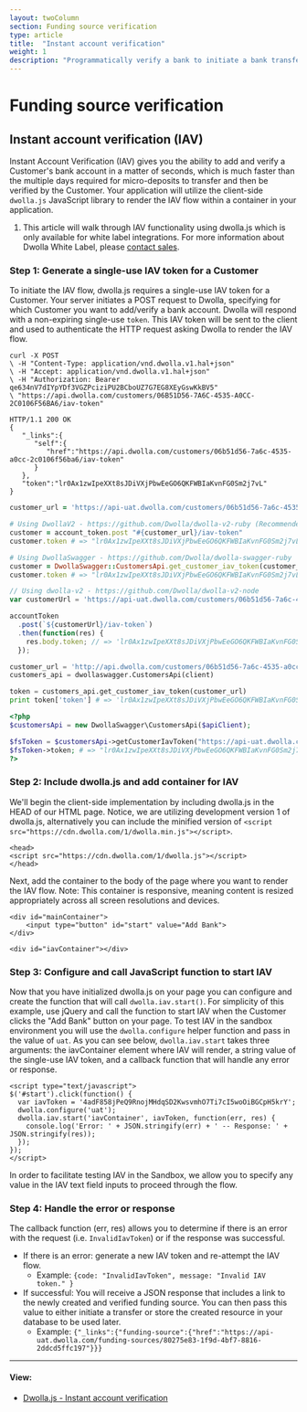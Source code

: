 ```yaml
---
layout: twoColumn
section: Funding source verification
type: article
title:  "Instant account verification"
weight: 1
description: "Programmatically verify a bank to initiate a bank transfer."
---
```


# Funding source verification

## Instant account verification (IAV)
Instant Account Verification (IAV) gives you the ability to add and verify a Customer's bank account in a matter of seconds, which is much faster than the multiple days required for micro-deposits to transfer and then be verified by the Customer. Your application will utilize the client-side `dwolla.js` JavaScript library to render the IAV flow within a container in your application. 

<ol class="alerts">
    <li class="alert icon-alert-info">This article will walk through IAV functionality using dwolla.js which is only available for white label integrations. For more information about Dwolla White Label, please <a href="https://www.dwolla.com/contact">contact sales</a>.</li>
</ol>

### Step 1: Generate a single-use IAV token for a Customer
To initiate the IAV flow, dwolla.js requires a single-use IAV token for a Customer. Your server initiates a POST request to Dwolla, specifying for which Customer you want to add/verify a bank account. Dwolla will respond with a non-expiring single-use `token`. This IAV token will be sent to the client and used to authenticate the HTTP request asking Dwolla to render the IAV flow. 

```raw
curl -X POST 
\ -H "Content-Type: application/vnd.dwolla.v1.hal+json"
\ -H "Accept: application/vnd.dwolla.v1.hal+json"
\ -H "Authorization: Bearer qe634nV7dIYpYDf3VGZPciziPU2BCboUZ7G7EG8XEyGswKkBV5"
\ "https://api.dwolla.com/customers/06B51D56-7A6C-4535-A0CC-2C0106F56BA6/iav-token"

HTTP/1.1 200 OK
{  
   "_links":{  
      "self":{  
         "href":"https://api.dwolla.com/customers/06b51d56-7a6c-4535-a0cc-2c0106f56ba6/iav-token"
      }
   },
   "token":"lr0Ax1zwIpeXXt8sJDiVXjPbwEeGO6QKFWBIaKvnFG0Sm2j7vL"
}
```
```ruby
customer_url = 'https://api-uat.dwolla.com/customers/06b51d56-7a6c-4535-a0cc-2c0106f56ba6'

# Using DwollaV2 - https://github.com/Dwolla/dwolla-v2-ruby (Recommended)
customer = account_token.post "#{customer_url}/iav-token"
customer.token # => "lr0Ax1zwIpeXXt8sJDiVXjPbwEeGO6QKFWBIaKvnFG0Sm2j7vL"

# Using DwollaSwagger - https://github.com/Dwolla/dwolla-swagger-ruby
customer = DwollaSwagger::CustomersApi.get_customer_iav_token(customer_url)
customer.token # => "lr0Ax1zwIpeXXt8sJDiVXjPbwEeGO6QKFWBIaKvnFG0Sm2j7vL"
```
```javascript
// Using dwolla-v2 - https://github.com/Dwolla/dwolla-v2-node
var customerUrl = 'https://api-uat.dwolla.com/customers/06b51d56-7a6c-4535-a0cc-2c0106f56ba6';

accountToken
  .post(`${customerUrl}/iav-token`)
  .then(function(res) {
    res.body.token; // => 'lr0Ax1zwIpeXXt8sJDiVXjPbwEeGO6QKFWBIaKvnFG0Sm2j7vL'
  });
```
```python
customer_url = 'http://api.dwolla.com/customers/06b51d56-7a6c-4535-a0cc-2c0106f56ba6'
customers_api = dwollaswagger.CustomersApi(client)

token = customers_api.get_customer_iav_token(customer_url)
print token['token'] # => 'lr0Ax1zwIpeXXt8sJDiVXjPbwEeGO6QKFWBIaKvnFG0Sm2j7vL'
```
```php
<?php
$customersApi = new DwollaSwagger\CustomersApi($apiClient);

$fsToken = $customersApi->getCustomerIavToken("https://api-uat.dwolla.com/customers/06b51d56-7a6c-4535-a0cc-2c0106f56ba6");
$fsToken->token; # => "lr0Ax1zwIpeXXt8sJDiVXjPbwEeGO6QKFWBIaKvnFG0Sm2j7vL"
?>
```

### Step 2: Include dwolla.js and add container for IAV
We'll begin the client-side implementation by including dwolla.js in the HEAD of our HTML page. Notice, we are utilizing development version 1 of dwolla.js, alternatively you can include the minified version of `<script src="https://cdn.dwolla.com/1/dwolla.min.js"></script>`. 

```htmlnoselect
<head>
<script src="https://cdn.dwolla.com/1/dwolla.js"></script>
</head>
```

Next, add the container to the body of the page where you want to render the IAV flow. Note: This container is responsive, meaning content is resized appropriately across all screen resolutions and devices.

```htmlnoselect
<div id="mainContainer">
	<input type="button" id="start" value="Add Bank">
</div>	

<div id="iavContainer"></div>
```


### Step 3: Configure and call JavaScript function to start IAV
Now that you have initialized dwolla.js on your page you can configure and create the function that will call `dwolla.iav.start()`. For simplicity of this example, use jQuery and call the function to start IAV when the Customer clicks the "Add Bank" button on your page. To test IAV in the sandbox environment you will use the `dwolla.configure` helper function and pass in the value of `uat`. As you can see below, `dwolla.iav.start` takes three arguments: the iavContainer element where IAV will render, a string value of the single-use IAV token, and a callback function that will handle any error or response.


```javascriptnoselect
<script type="text/javascript">
$('#start').click(function() {
  var iavToken = '4adF858jPeQ9RnojMHdqSD2KwsvmhO7Ti7cI5woOiBGCpH5krY';
  dwolla.configure('uat');
  dwolla.iav.start('iavContainer', iavToken, function(err, res) {
    console.log('Error: ' + JSON.stringify(err) + ' -- Response: ' + JSON.stringify(res));
  });
});
</script>
```

In order to facilitate testing IAV in the Sandbox, we allow you to specify any value in the IAV text field inputs to proceed through the flow.

### Step 4: Handle the error or response
The callback function (err, res) allows you to determine if there is an error with the request (i.e. `InvalidIavToken`) or if the response was successful.

* If there is an error: generate a new IAV token and re-attempt the IAV flow.
	* Example: `{code: "InvalidIavToken", message: "Invalid IAV token." }`
* If successful: You will receive a JSON response that includes a link to the newly created and verified funding source. You can then pass this value to either initiate a transfer or store the created resource in your database to be used later.
	* Example:  `{"_links":{"funding-source":{"href":"https://api-uat.dwolla.com/funding-sources/80275e83-1f9d-4bf7-8816-2ddcd5ffc197"}}}`

* * *

#### View:

*   [Dwolla.js - Instant account verification](/resources/dwolla-js/instant-account-verification.html)